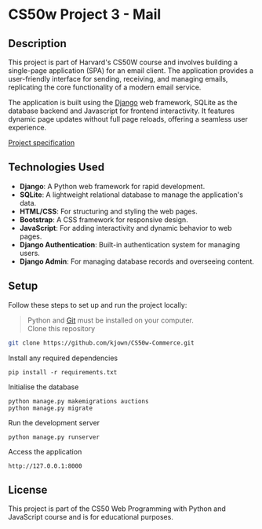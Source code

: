# CS50w Project 3 - Mail

## Description
This project is part of Harvard's CS50W course and involves building a single-page application (SPA) for an email client. The application provides a user-friendly interface for sending, receiving, and managing emails, replicating the core functionality of a modern email service.

The application is built using the [Django](https://www.djangoproject.com) web framework, SQLite as the database backend and Javascript for frontend interactivity. It features dynamic page updates without full page reloads, offering a seamless user experience.

[Project specification](https://cs50.harvard.edu/web/2020/projects/3/mail/)


## Technologies Used
- **Django**: A Python web framework for rapid development.
- **SQLite**: A lightweight relational database to manage the application's data.
- **HTML/CSS**: For structuring and styling the web pages.
- **Bootstrap**: A CSS framework for responsive design.
- **JavaScript**: For adding interactivity and dynamic behavior to web pages.
- **Django Authentication**: Built-in authentication system for managing users.
- **Django Admin**: For managing database records and overseeing content.

## Setup
Follow these steps to set up and run the project locally:
> Python and [Git](https://git-scm.com) must be installed on your computer.  
Clone this repository
```bash
git clone https://github.com/kjown/CS50w-Commerce.git
```
Install any required dependencies
```
pip install -r requirements.txt
```
Initialise the database
```
python manage.py makemigrations auctions
python manage.py migrate
```  
Run the development server
```
python manage.py runserver
```
Access the application
```
http://127.0.0.1:8000
```

## License
This project is part of the CS50 Web Programming with Python and JavaScript course and is for educational purposes.